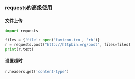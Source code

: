 ### requests的高级使用

#### 文件上传

```python
import requests

files = {'file': open('favicon.ico', 'rb')}
r = requests.post("http://httpbin.org/post", files=files)
print(r.text)
```

#### 设置超时

```python
r.headers.get('content-type')
```


